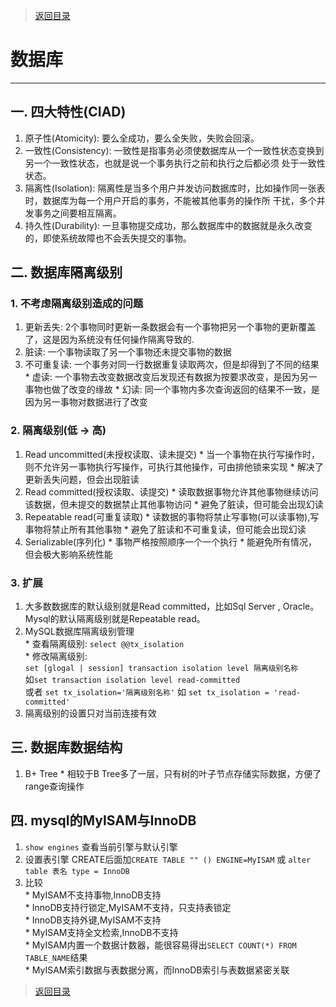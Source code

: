 > [返回目录](https://github.com/Crab2died/jdepth)

#                                       数据库
---
## 一. 四大特性(CIAD)
   1. 原子性(Atomicity): 要么全成功，要么全失败，失败会回滚。
   2. 一致性(Consistency): 一致性是指事务必须使数据库从一个一致性状态变换到另一个一致性状态，也就是说一个事务执行之前和执行之后都必须
      处于一致性状态。
   3. 隔离性(Isolation): 隔离性是当多个用户并发访问数据库时，比如操作同一张表时，数据库为每一个用户开启的事务，不能被其他事务的操作所
      干扰，多个并发事务之间要相互隔离。
   4. 持久性(Durability): 一旦事物提交成功，那么数据库中的数据就是永久改变的，即使系统故障也不会丢失提交的事物。
   
## 二. 数据库隔离级别
### 1. 不考虑隔离级别造成的问题
   1. 更新丢失: 2个事物同时更新一条数据会有一个事物把另一个事物的更新覆盖了，这是因为系统没有任何操作隔离导致的.
   2. 脏读: 一个事物读取了另一个事物还未提交事物的数据
   3. 不可重复读: 一个事务对同一行数据重复读取两次，但是却得到了不同的结果
     * 虚读: 一个事物去改变数据改变后发现还有数据为按要求改变，是因为另一事物也做了改变的缘故
     * 幻读: 同一个事物内多次查询返回的结果不一致，是因为另一事物对数据进行了改变
     
### 2. 隔离级别(低 -> 高)
   1. Read uncommitted(未授权读取、读未提交)
    * 当一个事物在执行写操作时，则不允许另一事物执行写操作，可执行其他操作，可由排他锁来实现
    * 解决了更新丢失问题，但会出现脏读
   2. Read committed(授权读取、读提交)
    * 读取数据事物允许其他事物继续访问该数据，但未提交的数据禁止其他事物访问
    * 避免了脏读，但可能会出现幻读
   3. Repeatable read(可重复读取)
    * 读数据的事物将禁止写事物(可以读事物),写事物将禁止所有其他事物
    * 避免了脏读和不可重复读，但可能会出现幻读
   4. Serializable(序列化)
    * 事物严格按照顺序一个一个执行
    * 能避免所有情况，但会极大影响系统性能
    
### 3. 扩展
   1. 大多数数据库的默认级别就是Read committed，比如Sql Server , Oracle。  
        Mysql的默认隔离级别就是Repeatable read。 
   2. MySQL数据库隔离级别管理  
    * 查看隔离级别: `select @@tx_isolation`  
    * 修改隔离级别:    
      `set [glogal | session] transaction isolation level 隔离级别名称`  
      如`set transaction isolation level read-committed`  
      或者
      `set tx_isolation='隔离级别名称'` 如 `set tx_isolation = 'read-committed'`  
   3. 隔离级别的设置只对当前连接有效     
   
## 三. 数据库数据结构
   1. B+ Tree
    * 相较于B Tree多了一层，只有树的叶子节点存储实际数据，方便了range查询操作

## 四. mysql的MyISAM与InnoDB
   1. `show engines` 查看当前引擎与默认引擎
   2. 设置表引擎 CREATE后面加`CREATE TABLE "" () ENGINE=MyISAM` 或 `alter table 表名 type = InnoDB`
   3. 比较  
    * MyISAM不支持事物,InnoDB支持  
    * InnoDB支持行锁定,MyISAM不支持，只支持表锁定   
    * InnoDB支持外键,MyISAM不支持  
    * MyISAM支持全文检索,InnoDB不支持  
    * MyISAM内置一个数据计数器，能很容易得出`SELECT COUNT(*) FROM TABLE_NAME`结果  
    * MyISAM索引数据与表数据分离，而InnoDB索引与表数据紧密关联  
   
   
> [返回目录](https://github.com/Crab2died/jdepth)